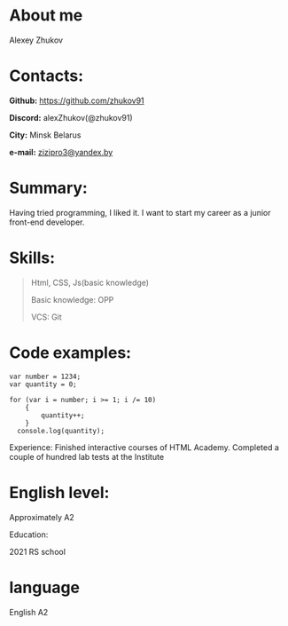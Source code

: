 # About me
Alexey Zhukov

# Contacts: 

**Github:** https://github.com/zhukov91

**Discord:** alexZhukov(@zhukov91)

**City:** Minsk Belarus

**e-mail:** zizipro3@yandex.by

# Summary:
Having tried programming, I liked it. I want to start my career as a junior front-end developer.

# Skills:
> Html, CSS, Js(basic knowledge)
>
> Basic knowledge: OPP
>
> VCS: Git

# Code examples:

```
var number = 1234;
var quantity = 0;

for (var i = number; i >= 1; i /= 10)
    {
        quantity++;
    }
  console.log(quantity);
``` 
Experience:
Finished interactive courses of HTML Academy. Completed a couple of hundred lab tests at the Institute


# English level:
Approximately A2


Education:

2021	RS school 
# language

English A2
